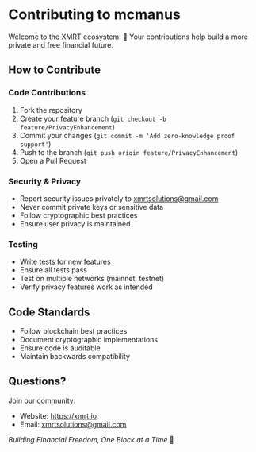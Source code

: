 # Contributing to mcmanus

Welcome to the XMRT ecosystem! 🔐 Your contributions help build a more private and free financial future.

## How to Contribute

### Code Contributions
1. Fork the repository
2. Create your feature branch (`git checkout -b feature/PrivacyEnhancement`)
3. Commit your changes (`git commit -m 'Add zero-knowledge proof support'`)
4. Push to the branch (`git push origin feature/PrivacyEnhancement`)
5. Open a Pull Request

### Security & Privacy
- Report security issues privately to xmrtsolutions@gmail.com
- Never commit private keys or sensitive data
- Follow cryptographic best practices
- Ensure user privacy is maintained

### Testing
- Write tests for new features
- Ensure all tests pass
- Test on multiple networks (mainnet, testnet)
- Verify privacy features work as intended

## Code Standards
- Follow blockchain best practices
- Document cryptographic implementations
- Ensure code is auditable
- Maintain backwards compatibility

## Questions?

Join our community:
- Website: https://xmrt.io
- Email: xmrtsolutions@gmail.com

*Building Financial Freedom, One Block at a Time* 🚀

